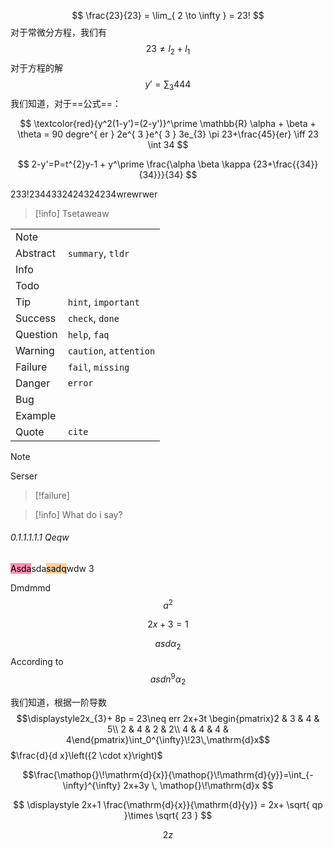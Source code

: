 $$   \frac{23}{23} = \lim_{ 2 \to \infty }  = 23! $$
对于常微分方程，我们有
$$
23\neq l_{2} + l_{1}
$$
对于方程的解
$$
y' =  \sum_{3}444
$$
我们知道，对于==公式==：

$$
\textcolor{red}{y^2(1-y')=(2-y')}^\prime \mathbb{R} \alpha + \beta + \theta = 90 degre^{ er }
2e^{ 3 }e^{ 3 } 3e_{3} \pi 23+\frac{45}{er} \iff 23 \int 34 
$$

$$
2-y'=P=t^{2}y-1 + y^\prime \frac{\alpha \beta \kappa {23+\frac{{34}}{34}}}{34}
$$ 

233!2344332424324234wrewrwer

> [!info]
> Tsetaweaw

|          |                        |
| -------- | ---------------------- |
| Note     |                        |
| Abstract | `summary`, `tldr`      |
| Info     |                        |
| Todo     |                        |
| Tip      | `hint`, `important`    |
| Success  | `check`, `done`        |
| Question | `help`, `faq`          |
| Warning  | `caution`, `attention` |
| Failure  | `fail`, `missing`      |
| Danger   | `error`                |
| Bug      |                        |
| Example  |                        |
| Quote    | `cite`                 |
> [!note]
> Serser

> [!failure] 

> [!info] 
> What do i say?

###### 0.1.1.1.1.1 Qeqw 
<mark style="background: #FF5582A6;">Asda</mark>sda<mark style="background: #FFB86CA6;">sadq</mark>wdw 3   

Dmdmmd
$$
a^{2}
$$



$$
\displaystyle \begin{equation}
2x+3 =1 
\end{equation}
$$
	
$$
\displaystyle asd\alpha_{2}
$$
According to 
$${\displaystyle asdn^9\alpha_2}$$

我们知道，根据一阶导数 
$$\displaystyle2x_{3}+ 8p = 23\neq err 2x+3t \begin{pmatrix}2 & 3 & 4 & 5\\ 2 & 4 & 2 & 2\\ 4 & 4 & 4 & 4\end{pmatrix}\int_0^{\infty}\!23\,\mathrm{d}x$$
$\frac{d}{d x}\left({2 \cdot x}\right)$

$$\frac{\mathop{}\!\mathrm{d}{x}}{\mathop{}\!\mathrm{d}{y}}=\int_{-\infty}^{\infty} 2x+3y \, \mathop{}\!\mathrm{d}x $$


$$
\displaystyle 2x+1 \frac{\mathrm{d}{x}}{\mathrm{d}{y}} = 2x+ \sqrt{ qp }\times \sqrt{ 23 }
$$

$$2z$$